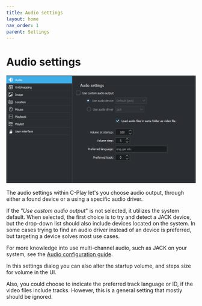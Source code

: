 ```yaml
---
title: Audio settings
layout: home
nav_order: 1
parent: Settings
---
```


# Audio settings

![Audio settings](../../assets/ui/settings/audio.png) 

The audio settings within C-Play let's you choose audio output, through either a found device or a using a specific audio driver.

If the *"Use custom audio output*" is not selected, it utilizes the system default. When selected, the first choice is to try and detect a JACK device, but the drop-down list should also include devices located on the system. In some cases trying to find an audio driver instead of an device is preferred, but targeting a device solves most use cases.

For more knowledge into use multi-channel audio, such as JACK on your system, see the
[Audio configuration guide](../setup/audio.md).

In this settings dialog you can also alter the startup volume, and steps size for volume in the UI.

Also, you could choose to indicate the preferred track language or ID, if the video files include tracks. However, this is a general setting that mostly should be ignored.

